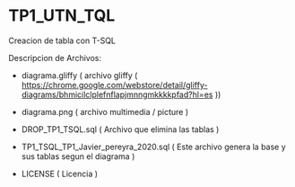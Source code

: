 # TP1_UTN_TQL
Creacion de tabla con T-SQL 

Descripcion de Archivos:

- diagrama.gliffy ( archivo gliffy ( https://chrome.google.com/webstore/detail/gliffy-diagrams/bhmicilclplefnflapjmnngmkkkkpfad?hl=es ))

- diagrama.png ( archivo multimedia / picture )

- DROP_TP1_TSQL.sql ( Archivo que elimina las tablas )

- TP1_TSQL_TP1_Javier_pereyra_2020.sql ( Este archivo genera la base y
                                        sus tablas segun el diagrama )

- LICENSE ( Licencia )